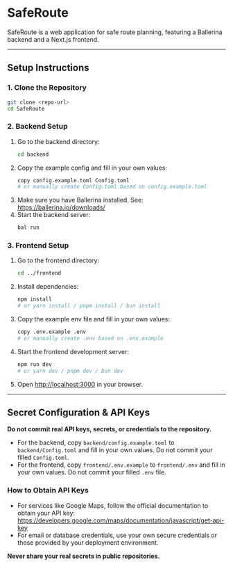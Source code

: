 # SafeRoute

SafeRoute is a web application for safe route planning, featuring a Ballerina backend and a Next.js frontend.

---

## Setup Instructions

### 1. Clone the Repository

```bash
git clone <repo-url>
cd SafeRoute
```

### 2. Backend Setup

1. Go to the backend directory:
	```bash
	cd backend
	```
2. Copy the example config and fill in your own values:
	```bash
	copy config.example.toml Config.toml
	# or manually create Config.toml based on config.example.toml
	```
3. Make sure you have Ballerina installed. See: https://ballerina.io/downloads/
4. Start the backend server:
	```bash
	bal run
	```

### 3. Frontend Setup

1. Go to the frontend directory:
	```bash
	cd ../frontend
	```
2. Install dependencies:
	```bash
	npm install
	# or yarn install / pnpm install / bun install
	```
3. Copy the example env file and fill in your own values:
	```bash
	copy .env.example .env
	# or manually create .env based on .env.example
	```
4. Start the frontend development server:
	```bash
	npm run dev
	# or yarn dev / pnpm dev / bun dev
	```
5. Open [http://localhost:3000](http://localhost:3000) in your browser.

---

## Secret Configuration & API Keys

**Do not commit real API keys, secrets, or credentials to the repository.**

- For the backend, copy `backend/config.example.toml` to `backend/Config.toml` and fill in your own values. Do not commit your filled `Config.toml`.
- For the frontend, copy `frontend/.env.example` to `frontend/.env` and fill in your own values. Do not commit your filled `.env` file.

### How to Obtain API Keys

- For services like Google Maps, follow the official documentation to obtain your API key: https://developers.google.com/maps/documentation/javascript/get-api-key
- For email or database credentials, use your own secure credentials or those provided by your deployment environment.

**Never share your real secrets in public repositories.**